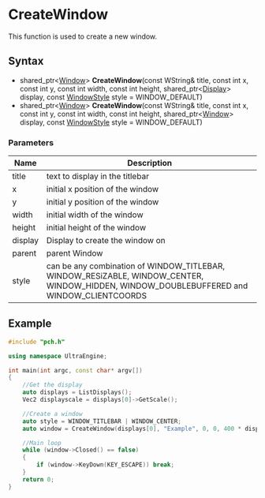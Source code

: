 # CreateWindow #
This function is used to create a new window.

## Syntax ##
- shared_ptr<[Window](Window)\> **CreateWindow**(const WString& title, const int x, const int y, const int width, const int height, shared_ptr<[Display](Display.md)\> display, const [WindowStyle](Window) style = WINDOW_DEFAULT)
- shared_ptr<[Window](Window)\> **CreateWindow**(const WString& title, const int x, const int y, const int width, const int height, shared_ptr<[Window](Window.md)\> display, const [WindowStyle](Window) style = WINDOW_DEFAULT)

### Parameters ###
| Name | Description |
| ------ | ------ |
| title | text to display in the titlebar |
| x | initial x position of the window |
| y | initial y position of the window |
| width | initial width of the window |
| height | initial height of the window |
| display | Display to create the window on |
| parent | parent Window |
| style | can be any combination of WINDOW_TITLEBAR, WINDOW_RESiZABLE, WINDOW_CENTER, WINDOW_HIDDEN, WINDOW_DOUBLEBUFFERED and WINDOW_CLIENTCOORDS |

## Example ##
```c++
#include "pch.h"

using namespace UltraEngine;

int main(int argc, const char* argv[])
{
    //Get the display
    auto displays = ListDisplays();
    Vec2 displayscale = displays[0]->GetScale();

    //Create a window
    auto style = WINDOW_TITLEBAR | WINDOW_CENTER;
    auto window = CreateWindow(displays[0], "Example", 0, 0, 400 * displayscale.x, 300 * displayscale.y, style);

    //Main loop
    while (window->Closed() == false)
    {
        if (window->KeyDown(KEY_ESCAPE)) break;
    }
    return 0;
}
```